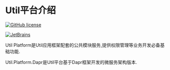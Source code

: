 # Util平台介绍

[![GitHub license](https://img.shields.io/badge/license-MIT-blue.svg)](https://mit-license.org/)

<a href="https://www.jetbrains.com/?from=Util" target="_blank">
    <img src="https://github.com/dotnetcore/Home/blob/master/img/jetbrains.svg" title="JetBrains" />
</a>

Util Platform是Util应用框架配套的公共模块服务,提供权限管理等业务开发必备基础功能.

Util.Platform.Dapr是Util平台基于Dapr框架开发的微服务架构版本.

